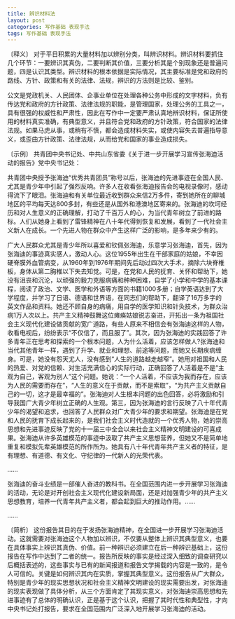 ```yaml
---
title: 辨识材料法
layout: post
categories: 写作基础 表现手法
tags: 写作基础 表现手法
---
```


〔释义〕 对于平日积累的大量材料加以辨别分类，叫辨识材料。辨识材料要抓住几个环节：一要辨识其真伪，二要判断其价值，三要分析其是个别现象还是普遍问题，四是认识其类型。辨识材料的根本依据是实际情况，其主要标准是党和政府的路线、方针、政策和有关的法律、法规，辨识的方法则是比较、鉴别。

公文是党政机关、人民团体、企事业单位在处理各种公务中形成的文字材料，负有传达党和政府的方针政策、法律法规的职能，是管理国家，处理公务的工具之一，具有很强的权威性和严肃性，因此在写作中一定要严肃认真地辨识材料，保证所使用的材料真实准确，有典型意义，并且符合党和政府的方针政策，符合国家的法律法规。如果马虎从事，或稍有不慎，都会造成材料失实，或使内容失去普遍指导意义，或歪曲方针政策、法律法规，从而给党和国家的事业造成损失。

〔示例〕 共青团中央书记处、中共山东省委《关于进一步开展学习宣传张海迪活动的报告》党中央书记处：

共青团中央授予张海迪“优秀共青团员”称号以后，张海迪的先进事迹在全国人民、尤其是青少年中引起了强烈反响。许多人在收看张海迪报告会的电视录像时，感动得流下了眼泪。张海迪和有关单位最近收到群众来信2万多件，寄到她所在的聊城地区的平均每天达800多封，有些还是从国外和港澳地区寄来的。张海迪的坎坷经历和对人生意义的正确理解，打动了千百万人的心，为当代青年树立了前进的路标。人们从她身上看到了雷锋精神在八十年代得到恢复和发展，看到了一代社会主义新人在成长。一个先进人物在群众中产生这样广泛的影响，是多年来少有的。

广大人民群众尤其是青少年所以喜爱和钦佩张海迪，乐意学习张海迪，首先，因为张海迪的事迹真实感人，激动人心。这位1955年出生在干部家庭的姑娘，不幸因硬脊膜外血管病变，从1960年到1976年期间先后动过四次大手术，摘除六块脊椎板，身体从第二胸椎以下失去知觉。可是，在党和人民的抚育、关怀和帮助下，她没有沮丧和沉沦，以顽强的毅力克服病痛和种种困难，自学了小学和中学的基本课程，阅读了政治、文学、医学和外语等方面的书籍1000多册；自学英语达到了大学程度，并学习了日语、德语和世界语，在同志们的帮助下，翻译了16万多字的英文作品和资料。她还不顾自身的病痛，用自学的医学知识和针灸技术，为群众治病1万人次以上。共产主义精神鼓舞这位瘫痪姑娘锐志奋进，开拓出一条为祖国社会主义现代化建设做贡献的宽广道路，有些人原来不相信会有张海迪这样的人物，收看电视后，纷纷表示“不仅信了，而且服了”。其次，因为张海迪的实践回答了许多青年正在思考和探索的一个根本问题，人为什么活着，应该怎样做人?张海迪和当代其他青年一样，遇到了升学、就业和理想、前途等问题，而她又长期疾病缠身。可是，她没有怨天尤人，没有感到“人生的道路越走越窄”。她用对祖国和人民的热爱、对党的信赖、对生活充满信心的实际行动，正确回答了人活着是不是“主观为自己，客观为别人”这个问题。她说：“一个人活着，不应该为我而存在，应该为人民的需要而存在”，“人生的意义在于贡献，而不是索取”，“为共产主义贡献自己的一切，这才是最幸福的”。张海迪对人生根本问题的出色回答，必将激励和引导我国广大青少年树立正确的人生观。第三，因为张海迪的言行反映了八十年代青少年的渴望和追求，也回答了人民群众对广大青少年的要求和期望。张海迪是在党和人民的抚育下成长起来的，是我们社会主义时代造就的一个优秀人物，她的崇高思想和先进事迹反映了党的十一届三中全会以来社会主义精神文明建设的可喜成果。张海迪从许多英雄模范的事迹中汲取了共产主义思想营养，但她又不是简单地重复和模拟先辈英雄模范的所作所为。她具有八十年代青年共产主义者的特征，是有理想、有道德、有文化、守纪律的一代新人的光荣代表。

……

张海迪的奋斗业绩是一部催人奋进的教科书。在全国范围内进一步开展学习张海迪的活动，无论是对开创社会主义现代化建设新局面，还是对加强青少年的共产主义思想教育，培养一代青年共产主义者，都会起到巨大的推动作用。……

……

〔简析〕 这份报告其目的在于发扬张海迪精神，在全国进一步开展学习张海迪活动。这就需要对张海迪这个人物加以辨识，不仅要从整体上辨识其典型意义，也要在具体事实上辨识其真伪、价值。前一种辨识必须建立在后一种辨识基础上，这份报告在写作中达到了二者的统一。报告所反映的事实是经过深入细致的调查研究以后概括表述的，这些事实与已有的新闻报道和报告文学揭载的内容是一致的，是令人可信的。关键是如何辨识其内在实质，掌握其典型意义。这份报告从广大群众，特别是青少年的现实思想状况和社会主义精神文明建设的现实需要出发，对张海迪的现实表现做了具体分析，从三个方面肯定了其现实意义，对张海迪崇高思想和先进事迹有了总体的明确认识，正是基于这个认识，把握了其时代性和典型性，才向中央书记处打报告，要求在全国范围内广泛深入地开展学习张海迪的活动。 